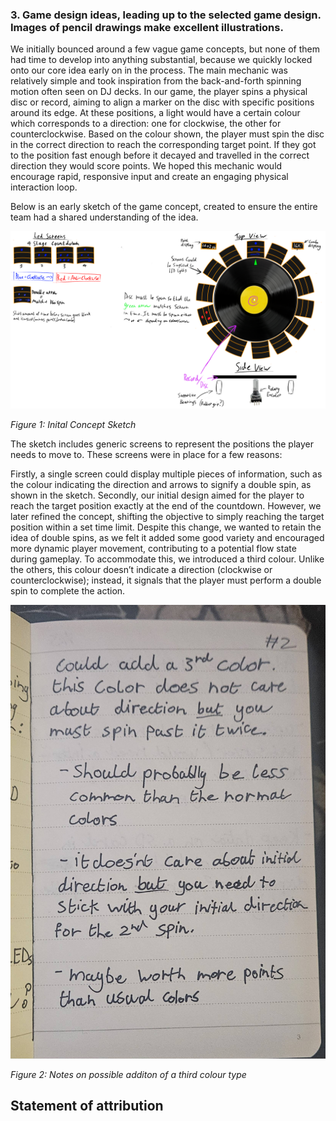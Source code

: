 ### 3. Game design ideas, leading up to the selected game design. Images of pencil drawings make excellent illustrations.

We initially bounced around a few vague game concepts, but none of them had time to develop into anything substantial, because we quickly locked onto our core idea early on in the process. The main mechanic was relatively simple and took inspiration from the back-and-forth spinning motion often seen on DJ decks.
In our game, the player spins a physical disc or record, aiming to align a marker on the disc with specific positions around its edge. At these positions, a light would have a certain colour which corresponds to a direction: one for clockwise, the other for counterclockwise. Based on the colour shown, the player must spin the disc in the correct direction to reach the corresponding target point. If they got to the position fast enough before it decayed and travelled in the correct  direction they would score points. We hoped this mechanic would encourage rapid, responsive input and create an engaging physical interaction loop.

Below is an early sketch of the game concept, created to ensure the entire team had a shared understanding of the idea. 

![Sketch](OrginalConceptSketch.png)

*Figure 1: Inital Concept Sketch*

The sketch includes generic screens to represent the positions the player needs to move to. These screens were in place for a few reasons:

Firstly, a single screen could display multiple pieces of information, such as the colour indicating the direction and arrows to signify a double spin, as shown in the sketch. Secondly, our initial design aimed for the player to reach the target position exactly at the end of the countdown. However, we later refined the concept, shifting the objective to simply reaching the target position within a set time limit. Despite this change, we wanted to retain the idea of double spins, as we felt it added some good variety and encouraged more dynamic player movement, contributing to a potential flow state during gameplay. To accommodate this, we introduced a third colour. Unlike the others, this colour doesn’t indicate a direction (clockwise or counterclockwise); instead, it signals that the player must perform a double spin to complete the action.

![Note on addition of third colour](Notes3.jpg)

*Figure 2: Notes on possible additon of a third colour type*
## Statement of attribution
